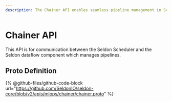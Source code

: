 ```yaml
---
description: The Chainer API enables seamless pipeline management in Seldon Core by facilitating communication between the Scheduler and dataflow components. This internal API orchestrates ML model chains and handles pipeline data routing efficiently.
---
```


# Chainer API

This API is for communication between the Seldon Scheduler and the Seldon dataflow component which manages pipelines.

## Proto Definition

{% @github-files/github-code-block url="https://github.com/SeldonIO/seldon-core/blob/v2/apis/mlops/chainer/chainer.proto" %}
